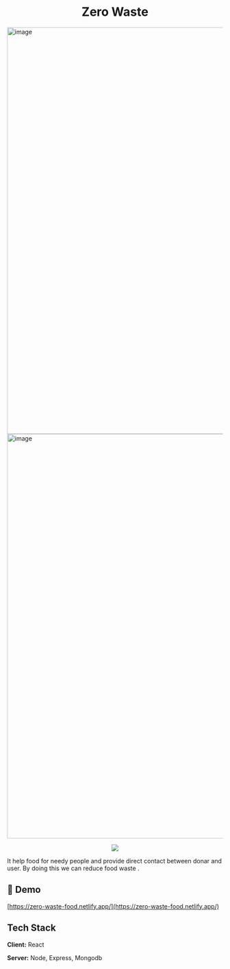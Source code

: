 <h1 align="center" id="title">Zero Waste</h1>
<img width="948" alt="image" src="https://github.com/rdineshbabu2002/foodwastemanagement/assets/90496628/4e7f3d37-0575-4574-90ad-7f22f935707b">
<img width="943" alt="image" src="https://github.com/rdineshbabu2002/foodwastemanagement/assets/90496628/9bb17f9e-3729-48f5-a7a8-12d76de89915">

<p align="center"><img src="https://www.google.com/url?sa=i&url=https%3A%2F%2Fwww.colorado.edu%2Fecenter%2F2022%2F02%2F16%2Freducing-food-waste-kitchen&psig=AOvVaw1pPbxBLUiRsj79_fFzmQzD&ust=1692276459632000&source=images&cd=vfe&opi=89978449&ved=0CBAQjRxqFwoTCNCs3KGb4YADFQAAAAAdAAAAABAD"></p>

<p id="description">It help food for needy people and provide direct contact between donar and user. By doing this we can reduce food waste .</p>

<h2>🚀 Demo</h2>

[https://zero-waste-food.netlify.app/](https://zero-waste-food.netlify.app/)


## Tech Stack

**Client:** React

**Server:** Node, Express, Mongodb
